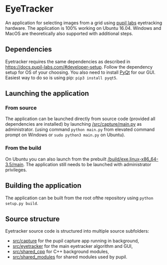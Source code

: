 # EyeTracker

An application for selecting  images from a grid using [pupil labs](https://pupil-labs.com/) eyetracking hardware.
The application is 100% working on Ubuntu 16.04. Windows and MacOS are theoretically also supported with additional steps.

## Dependencies

Eyetracker requires the same dependencies as described in https://docs.pupil-labs.com/#developer-setup. Follow the dependency setup for OS of your choosing. You also need to install [PyQt](5https://sourceforge.net/projects/pyqt/) for our GUI. Easiest way to do so is using pip:
```pip3 install pyqt5```.

## Launching the application

### From source

The application can be launched directly from source code (provided all dependencies are installed) by launching [/src/capture/main.py](../src/capture/main.py) as administrator. (using command ```python main.py``` from elevated command prompt on Windows or ```sudo python3 main.py``` on Ubuntu).

### From the build

On Ubuntu you can also launch from the prebuilt [/build/exe.linux-x86_64-3.5/main](./build/exe.linux-x86_64-3.5/main). The application still needs to be launched with administrator privileges.

## Building the application

The application can be built from the root ofthe repository using ```python setup.py build```.

## Source structure

Eyetracker source code is structured into multiple source subfolders:
* [src/capture](./src/capture) for the pupil capture app running in background,
* [src/eyetracker](./src/exetracker) for the main eyetracker algorithm and GUI,
* [src/shared_cpp](./src/shared_cpp) for C++ background modules,
* [src/shared_modules](./src/shared_modules) for shared modules used by pupil.
